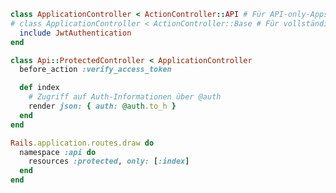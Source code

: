 ```ruby title="app/controllers/application_controller.rb"
class ApplicationController < ActionController::API # Für API-only-Apps
# class ApplicationController < ActionController::Base # Für vollständige Rails-Apps
  include JwtAuthentication
end
```

```ruby title="app/controllers/api/protected_controller.rb"
class Api::ProtectedController < ApplicationController
  before_action :verify_access_token

  def index
    # Zugriff auf Auth-Informationen über @auth
    render json: { auth: @auth.to_h }
  end
end
```

```ruby title="config/routes.rb"
Rails.application.routes.draw do
  namespace :api do
    resources :protected, only: [:index]
  end
end
```
